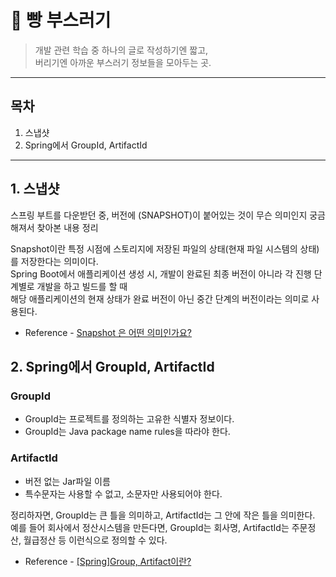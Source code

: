 # :bread: 빵 부스러기

>개발 관련 학습 중 하나의 글로 작성하기엔 짧고,  
버리기엔 아까운 부스러기 정보들을 모아두는 곳.
-----
## 목차
1. 스냅샷
2. Spring에서 GroupId, ArtifactId




---

## 1. 스냅샷
스프링 부트를 다운받던 중, 버전에 (SNAPSHOT)이 붙어있는 것이 무슨 의미인지 궁금해져서 찾아본 내용 정리

Snapshot이란 특정 시점에 스토리지에 저장된 파일의 상태(현재 파일 시스템의 상태)를 저장한다는 의미이다.   
Spring Boot에서 애플리케이션 생성 시, 개발이 완료된 최종 버전이 아니라 각 진행 단계별로 개발을 하고 빌드를 할 때  
해당 애플리케이션의 현재 상태가 완료 버전이 아닌 중간 단계의 버전이라는 의미로 사용된다. 

- Reference - [Snapshot 은 어떤 의미인가요?](https://www.inflearn.com/questions/268685/snapshot-%EC%9D%80-%EC%96%B4%EB%96%A4-%EC%9D%98%EB%AF%B8%EC%9D%B8%EA%B0%80%EC%9A%94)

## 2. Spring에서 GroupId, ArtifactId

### GroupId
- GroupId는 프로젝트를 정의하는 고유한 식별자 정보이다. 
- GroupId는 Java package name rules을 따라야 한다.

### ArtifactId
- 버전 없는 Jar파일 이름
- 특수문자는 사용할 수 없고, 소문자만 사용되어야 한다.

정리하자면, GroupId는 큰 틀을 의미하고, ArtifactId는 그 안에 작은 틀을 의미한다.  
예를 들어 회사에서 정산시스템을 만든다면, GroupId는 회사명, ArtifactId는 주문정산, 월급정산 등 이런식으로 정의할 수 있다.

- Reference - [[Spring]Group, Artifact이란?](https://developer-han.tistory.com/4)
